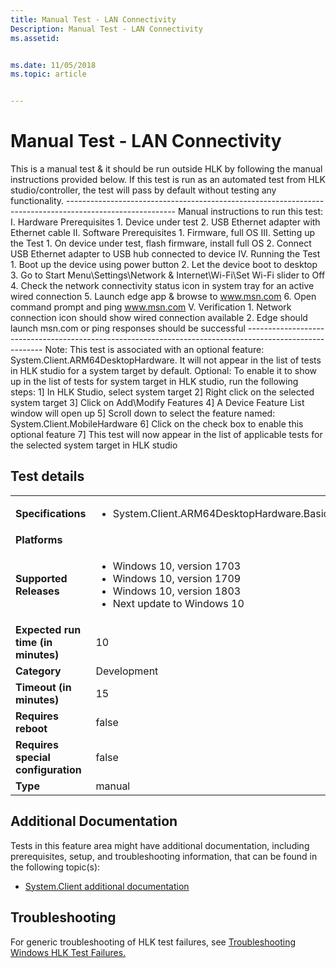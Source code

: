 ```yaml
---
title: Manual Test - LAN Connectivity
Description: Manual Test - LAN Connectivity
ms.assetid: 


ms.date: 11/05/2018
ms.topic: article


---
```


# Manual Test - LAN Connectivity

This is a manual test & it should be run outside HLK by following the manual instructions provided below.
                                            If this test is run as an automated test from HLK studio/controller, the test will pass by default without testing any functionality.
                                            ---------------------------------------------------------------------------------------------------------
                                            Manual instructions to run this test:
                                            I.  Hardware Prerequisites
                                                1.  Device under test
                                                2.  USB Ethernet adapter with Ethernet cable
                                            II. Software Prerequisites
                                                1.  Firmware, full OS
                                            III.    Setting up the Test
                                                1.  On device under test, flash firmware, install full OS
                                                2.  Connect USB Ethernet adapter to USB hub connected to device
                                            IV. Running the Test
                                                1.  Boot up the device using power button
                                                2.  Let the device boot to desktop
                                                3.  Go to Start Menu\Settings\Network & Internet\Wi-Fi\Set Wi-Fi slider to Off
                                                4.  Check the network connectivity status icon in system tray for an active wired connection
                                                5.  Launch edge app & browse to www.msn.com 
                                                6.  Open command prompt and ping www.msn.com
                                            V.  Verification
                                                1.  Network connection icon should show wired connection available
                                                2.  Edge should launch msn.com or ping responses should be successful
                                            ---------------------------------------------------------------------------------------------------------
                                            Note: This test is associated with an optional feature: System.Client.ARM64DesktopHardware. It will not appear in the list of tests in HLK studio for a system target by default.
                                            Optional: To enable it to show up in the list of tests for system target in HLK studio, run the following steps:
                                            1] In HLK Studio, select system target
                                            2] Right click on the selected system target
                                            3] Click on Add\Modify Features
                                            4] A Device Feature List window will open up
                                            5] Scroll down to select the feature named: System.Client.MobileHardware 
                                            6] Click on the check box to enable this optional feature
                                            7] This test will now appear in the list of applicable tests for the selected system target in HLK studio


## Test details

|||
|---|---|
| **Specifications**  | <ul><li>System.Client.ARM64DesktopHardware.BasicFunctionality</li></ul> |  
| **Platforms**   | <ul></ul> |
| **Supported Releases** | <ul><li>Windows 10, version 1703</li><li>Windows 10, version 1709</li><li>Windows 10, version 1803</li><li>Next update to Windows 10</li></ul> |
|**Expected run time (in minutes)**| 10 |
|**Category**| Development |
|**Timeout (in minutes)**| 15 |
|**Requires reboot**| false |
|**Requires special configuration**| false |
|**Type**| manual |




## Additional Documentation
Tests in this feature area might have additional documentation, including prerequisites, setup, and troubleshooting information, that can be found in the following topic(s): <ul><li>[System.Client additional documentation](https:///docs.microsoft.com/en-us/windows-hardware/test/hlk/testref/system-client-additional-documentation.md)</li></ul>

## Troubleshooting
For generic troubleshooting of HLK test failures, see [Troubleshooting Windows HLK Test Failures.](https://docs.microsoft.com/en-us/windows-hardware/HLK/troubleshooting.html)